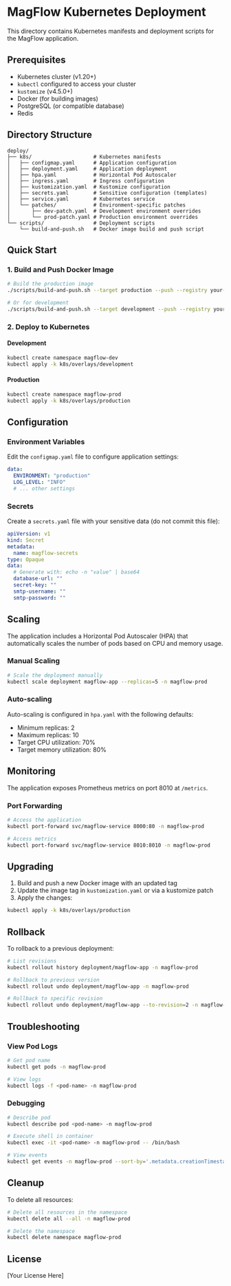 # MagFlow Kubernetes Deployment

This directory contains Kubernetes manifests and deployment scripts for the MagFlow application.

## Prerequisites

- Kubernetes cluster (v1.20+)
- `kubectl` configured to access your cluster
- `kustomize` (v4.5.0+)
- Docker (for building images)
- PostgreSQL (or compatible database)
- Redis

## Directory Structure

```
deploy/
├── k8s/                    # Kubernetes manifests
│   ├── configmap.yaml      # Application configuration
│   ├── deployment.yaml     # Application deployment
│   ├── hpa.yaml            # Horizontal Pod Autoscaler
│   ├── ingress.yaml        # Ingress configuration
│   ├── kustomization.yaml  # Kustomize configuration
│   ├── secrets.yaml        # Sensitive configuration (templates)
│   ├── service.yaml        # Kubernetes service
│   └── patches/            # Environment-specific patches
│       ├── dev-patch.yaml  # Development environment overrides
│       └── prod-patch.yaml # Production environment overrides
└── scripts/                # Deployment scripts
    └── build-and-push.sh   # Docker image build and push script
```

## Quick Start

### 1. Build and Push Docker Image

```bash
# Build the production image
./scripts/build-and-push.sh --target production --push --registry your-registry.example.com

# Or for development
./scripts/build-and-push.sh --target development --push --registry your-registry.example.com
```

### 2. Deploy to Kubernetes

#### Development

```bash
kubectl create namespace magflow-dev
kubectl apply -k k8s/overlays/development
```

#### Production

```bash
kubectl create namespace magflow-prod
kubectl apply -k k8s/overlays/production
```

## Configuration

### Environment Variables

Edit the `configmap.yaml` file to configure application settings:

```yaml
data:
  ENVIRONMENT: "production"
  LOG_LEVEL: "INFO"
  # ... other settings
```

### Secrets

Create a `secrets.yaml` file with your sensitive data (do not commit this file):

```yaml
apiVersion: v1
kind: Secret
metadata:
  name: magflow-secrets
type: Opaque
data:
  # Generate with: echo -n "value" | base64
  database-url: ""
  secret-key: ""
  smtp-username: ""
  smtp-password: ""
```

## Scaling

The application includes a Horizontal Pod Autoscaler (HPA) that automatically scales the number of pods based on CPU and memory usage.

### Manual Scaling

```bash
# Scale the deployment manually
kubectl scale deployment magflow-app --replicas=5 -n magflow-prod
```

### Auto-scaling

Auto-scaling is configured in `hpa.yaml` with the following defaults:

- Minimum replicas: 2
- Maximum replicas: 10
- Target CPU utilization: 70%
- Target memory utilization: 80%

## Monitoring

The application exposes Prometheus metrics on port 8010 at `/metrics`.

### Port Forwarding

```bash
# Access the application
kubectl port-forward svc/magflow-service 8000:80 -n magflow-prod

# Access metrics
kubectl port-forward svc/magflow-service 8010:8010 -n magflow-prod
```

## Upgrading

1. Build and push a new Docker image with an updated tag
1. Update the image tag in `kustomization.yaml` or via a kustomize patch
1. Apply the changes:

```bash
kubectl apply -k k8s/overlays/production
```

## Rollback

To rollback to a previous deployment:

```bash
# List revisions
kubectl rollout history deployment/magflow-app -n magflow-prod

# Rollback to previous version
kubectl rollout undo deployment/magflow-app -n magflow-prod

# Rollback to specific revision
kubectl rollout undo deployment/magflow-app --to-revision=2 -n magflow-prod
```

## Troubleshooting

### View Pod Logs

```bash
# Get pod name
kubectl get pods -n magflow-prod

# View logs
kubectl logs -f <pod-name> -n magflow-prod
```

### Debugging

```bash
# Describe pod
kubectl describe pod <pod-name> -n magflow-prod

# Execute shell in container
kubectl exec -it <pod-name> -n magflow-prod -- /bin/bash

# View events
kubectl get events -n magflow-prod --sort-by='.metadata.creationTimestamp'
```

## Cleanup

To delete all resources:

```bash
# Delete all resources in the namespace
kubectl delete all --all -n magflow-prod

# Delete the namespace
kubectl delete namespace magflow-prod
```

## License

\[Your License Here\]
